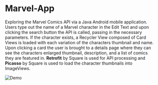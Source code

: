 # Marvel-App
Exploring the Marvel Comics API via a Java Android mobile application. Users type out the name of a Marvel character in the Edit Text and upon clicking the search button the API is called, passing in the necessary parameters. If the character exists, a Recycler View composed of Card Views is loaded with each variation of the characters thumbnail and name. Upon clicking a card the user is brought to a details page where they can see the characters enlarged thumbnail, description, and a list of comics they are featured in. **Retrofit** by Square is used for API processing and **Picasso** by Square is used to load the character thumbnails into ImageViews.

![Demo](https://github.com/NicholasSamaroo/Marvel-App/blob/main/demo/app_demo.gif)
